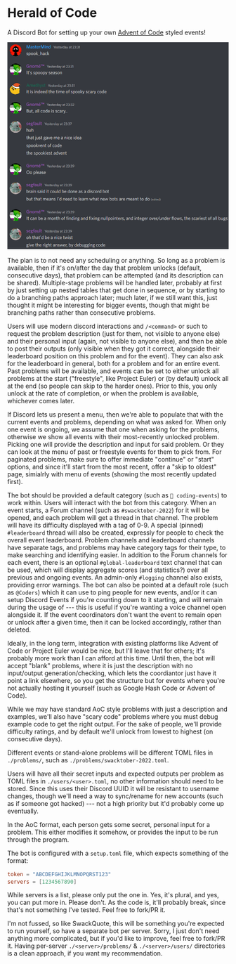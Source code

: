 # Herald of Code

A Discord Bot for setting up your own [Advent of Code](https://adventofcode.com) styled events!

![Inspired by this chat](inspiration.png)

The plan is to not need any scheduling or anything. So long as a problem is available, then if it's on/after the day that problem unlocks (default, consecutive days), that problem can be attempted (and its description can be shared). Multiple-stage problems will be handled later, probably at first by just setting up nested tables that get done in sequence, or by starting to do a branching paths approach later; much later, if we still want this, just thought it might be interesting for bigger events, though that might be branching paths rather than consecutive problems.

Users will use modern discord interactions and `/<command>` or such to request the problem description (just for them, not visible to anyone else) and their personal input (again, not visible to anyone else), and then be able to post their outputs (only visible when they got it correct, alongside their leaderboard position on this problem and for the event). They can also ask for the leaderboard in general, both for a problem and for an entire event. Past problems will be available, and events can be set to either unlock all problems at the start ("freestyle", like Project Euler) or (by default) unlock all at the end (so people can skip to the harder ones). Prior to this, you only unlock at the rate of completion, or when the problem is available, whichever comes later.

If Discord lets us present a menu, then we're able to populate that with the current events and problems, depending on what was asked for. When only one event is ongoing, we assume that one when asking for the problems, otherwise we show all events with their most-recently unlocked problem. Picking one will provide the description and input for said problem. Or they can look at the menu of past or freestyle events for them to pick from. For paginated problems, make sure to offer immediate "continue" or "start" options, and since it'll start from the most recent, offer a "skip to oldest" page, simialrly with menu of events (showing the most recently updated first).

The bot should be provided a default category (such as `💾 coding-events`) to work within. Users will interact with the bot from this category. When an event starts, a Forum channel (such as `#swacktober-2022`) for it will be opened, and each problem will get a thread in that channel. The problem will have its difficulty displayed with a tag of 0-9. A special (pinned) `#leaderboard` thread will also be created, expressly for people to check the overall event leaderboard. Problem channels and leaderboard channels have separate tags, and problems may have category tags for their type, to make searching and identifying easier. In addition to the Forum channels for each event, there is an optional `#global-leaderboard` text channel that can be used, which will display aggregate scores (and statistics?) over all previous and ongoing events. An admin-only `#logging` channel also exists, providing error warnings. The bot can also be pointed at a default role (such as `@Coders`) which it can use to ping people for new events, and/or it can setup Discord Events if you're counting down to it starting, and will remain during the usage of --- this is useful if you're wanting a voice channel open alongside it. If the event coordinators don't want the event to remain open or unlock after a given time, then it can be locked accordingly, rather than deleted.

Ideally, in the long term, integration with existing platforms like Advent of Code or Project Euler would be nice, but I'll leave that for others; it's probably more work than I can afford at this time. Until then, the bot will accept "blank" problems, where it is just the description with no input/output generation/checking, which lets the coordiantor just have it point a link elsewhere, so you get the structure but for events where you're not actually hosting it yourself (such as Google Hash Code or Advent of Code).

While we may have standard AoC style problems with just a description and examples, we'll also have "scary code" problems where you must debug example code to get the right output. For the sake of people, we'll provide difficulty ratings, and by default we'll unlock from lowest to highest (on consecutive days).

Different events or stand-alone problems will be different TOML files in `./problems/`, such as `./problems/swacktober-2022.toml`.

Users will have all their secret inputs and expected outputs per problem as TOML files in `./users/<user>.toml`, no other information should need to be stored. Since this uses their Discord UUID it will be resistant to username changes, though we'll need a way to sync/rename for new accounts (such as if someone got hacked) --- not a high priority but it'd probably come up eventually.

In the AoC format, each person gets some secret, personal input for a problem. This either modifies it somehow, or provides the input to be run through the program.

The bot is configured with a `setup.toml` file, which expects something of the format:
```toml
token = "ABCDEFGHIJKLMNOPQRST123"
servers = [1234567890]
```

While servers is a list, please only put the one in. Yes, it's plural, and yes, you can put more in. Please don't. As the code is, it'll probably break, since that's not something I've tested. Feel free to fork/PR it.

I'm not fussed, so like SwackQuote, this will be something you're expected to run yourself, so have a separate bot per server. Sorry, I just don't need anything more complicated, but if you'd like to improve, feel free to fork/PR it. Having per-server `./<server>/problems/` & `./<server>/users/` directories is a clean approach, if you want my recommendation.
